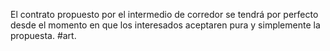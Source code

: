 El contrato propuesto por el intermedio de corredor se tendrá por perfecto desde el momento en que los interesados aceptaren pura y simplemente la propuesta.
#art.